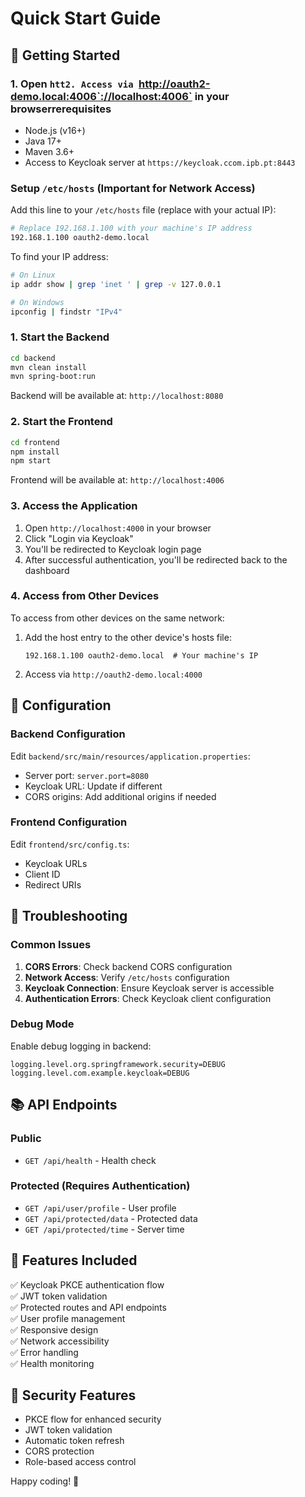 # Quick Start Guide

## 🚀 Getting Started

### 1. Open `htt2. Access via `http://oauth2-demo.local:4006`://localhost:4006` in your browserrerequisites
- Node.js (v16+)
- Java 17+
- Maven 3.6+
- Access to Keycloak server at `https://keycloak.ccom.ipb.pt:8443`

### Setup `/etc/hosts` (Important for Network Access)
Add this line to your `/etc/hosts` file (replace with your actual IP):
```bash
# Replace 192.168.1.100 with your machine's IP address
192.168.1.100 oauth2-demo.local
```

To find your IP address:
```bash
# On Linux
ip addr show | grep 'inet ' | grep -v 127.0.0.1

# On Windows
ipconfig | findstr "IPv4"
```

### 1. Start the Backend

```bash
cd backend
mvn clean install
mvn spring-boot:run
```

Backend will be available at: `http://localhost:8080`

### 2. Start the Frontend

```bash
cd frontend
npm install
npm start
```

Frontend will be available at: `http://localhost:4006`

### 3. Access the Application

1. Open `http://localhost:4000` in your browser
2. Click "Login via Keycloak"
3. You'll be redirected to Keycloak login page
4. After successful authentication, you'll be redirected back to the dashboard

### 4. Access from Other Devices

To access from other devices on the same network:
1. Add the host entry to the other device's hosts file:
   ```
   192.168.1.100 oauth2-demo.local  # Your machine's IP
   ```
2. Access via `http://oauth2-demo.local:4000`

## 🔧 Configuration

### Backend Configuration
Edit `backend/src/main/resources/application.properties`:
- Server port: `server.port=8080`
- Keycloak URL: Update if different
- CORS origins: Add additional origins if needed

### Frontend Configuration
Edit `frontend/src/config.ts`:
- Keycloak URLs
- Client ID
- Redirect URIs

## 🐛 Troubleshooting

### Common Issues

1. **CORS Errors**: Check backend CORS configuration
2. **Network Access**: Verify `/etc/hosts` configuration
3. **Keycloak Connection**: Ensure Keycloak server is accessible
4. **Authentication Errors**: Check Keycloak client configuration

### Debug Mode
Enable debug logging in backend:
```properties
logging.level.org.springframework.security=DEBUG
logging.level.com.example.keycloak=DEBUG
```

## 📚 API Endpoints

### Public
- `GET /api/health` - Health check

### Protected (Requires Authentication)
- `GET /api/user/profile` - User profile
- `GET /api/protected/data` - Protected data
- `GET /api/protected/time` - Server time

## 🎯 Features Included

✅ Keycloak PKCE authentication flow  
✅ JWT token validation  
✅ Protected routes and API endpoints  
✅ User profile management  
✅ Responsive design  
✅ Network accessibility  
✅ Error handling  
✅ Health monitoring  

## 🔐 Security Features

- PKCE flow for enhanced security
- JWT token validation
- Automatic token refresh
- CORS protection
- Role-based access control

Happy coding! 🚀
